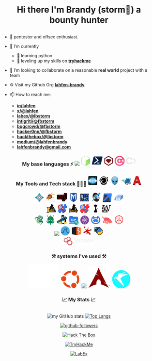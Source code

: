 <!--
get icon list here
https://github.com/tandpfun/skill-icons?tab=readme-ov-file#icons-lists
-->

<h1 align="center" style="display: inline-block; margin: 1rem auto">
 Hi there  I'm Brandy (storm🎃) a bounty hunter
</h1>

- 🔭 pentester and offsec enthusiast.

- 🧠 I’m currently
  - 🦀 learning python
  - 🚀 leveling up my skills on **[tryhackme](https://tryhackme.com/p/Lbstorm)**

- 👯 I’m looking to collaborate on a reasonable **real world** project with a team
- ⚙️ Visit my Github Org **[lahfen-brandy](https://github.com/lahfen-brandy)**

- 📫 How to reach me:
  - **[in/lahfen](https://www.linkedin.com/in/lahfen-brandy-82a296353/)**
  - **[x/@lahfen](https://x.com/LahfenB34295)**
  - **[labex/@lbstorm](https://labex.io/users/lb-storm-38355818)**
  - **[intigriti/@fbstorm](https://app.intigriti.com/researcher/profile/fbstorm)**
  - **[bugcrowd/@fbstorm](https://bugcrowd.com/h/fbstorm)**
  - **[hacker0ne/@fbstorm](https://hackerone.com/fbstorm)**
  - **[hackthebox/@lbstorm](https://app.hackthebox.com/users/2388971)**
  - **[medium/@lahfenbrandy](https://medium.com/@lahfenbrandy)**
  - **<lahfenbrandy@gmail.com>**

<div align="center">
  <h3 style="display: inline-block">
    My base languages ⚡
  </h3>

  <img src="https://skillicons.dev/icons?i=py" width="6.5%"/>
  <img src="./Languages/image-4.png" width="6.5%">
  <img src="./Languages/image-5.png" width="7%">
  <img src="./Languages/image-6.png" width="6.5%">
  <img src="./Languages/image-7.png" width="6.5%">
  <img src="./Languages/image-8.png" width="6.5%">
</div>

<div align="center">
  <h3 style="display: inline-block">
    My Tools and Tech stack 👨🏻‍💻
  </h3>

  <img src="./Tools/nmap-logo.svg" width="6.5%" />
  <img src="./Tools/subfinder-logo.svg" width="6.5%"/>
  <img src="./Tools/nikto-logo.svg" width="6.5%" />
  <img src="./Tools/gobuster-logo.svg" width="6.5%" />
  <img src="./Tools/amass-logo.svg" width="6.5%" />
  <br />

<img src="./Tools/dirsearch-logo.svg" width="6.5%"/>
<img src="./Tools/exploitdb-logo.svg" width="6.5%" />
<img src="./Tools/sqlmap-logo.svg" width="7%" />
<img src="./Tools/metasploit-logo.svg" width="6.5%" />
<img src="./Tools/webshells-logo.svg" width="6.5%" />
<img src="./Tools/aircrack-ng-logo.svg" width="6.9%" />
<img src="./Tools/responder-logo.svg" width="6.5%" />
<img src="./Tools/seclists-logo.svg" width="6.5%" />
  <br />

 <img src="./Tools/john-logo.svg" width="6.5%" />
 <img src="./Tools/hash-identifier-logo.svg" width="6.5%"/>
 <img src="./Tools/johnny-logo.svg" width="6.5%"/>
 <img src="./Tools/hashid-logo.svg" width="6.5%" />
 <img src="./Tools/hashcat-logo.svg" width="6.5%" />
 <img src="./Tools/wordlists-logo.svg" width="6.5%" />
  <br />

  <img src="./Tools/hydra-logo.svg" width="6.9%"/>
  <img src="./Tools/crackmapexec-logo.svg" width="6.9%"/>
  <img src="./Tools/enum4linux-logo.svg" width="6.9%"/>
  <img src="./Tools/smbmap-logo.svg" width="6.5%"/>
  <img src="./Tools/netexec-logo.svg" width="6.5%"/>
  <img src="./Tools/netcat-logo.svg" width="6.5%"/>
  <img src="./Tools/bloodhound-logo.svg" width="7%"/>
  <img src="./Tools/theharvester-logo.svg" width="6.9%"/>
  <br />

  <img src="https://skillicons.dev/icons?i=github" width="8%"/>
  <img src="./Tools/wireshark-logo.svg" width="6.5%" />
  <img src="./Tools/burpsuite-logo.svg" width="6.5%" />
  <img src="./Tools/ollydbg-logo.svg" width="6.5%" />
  <img src="./Tools/impacket-logo.svg" width="6.5%" />
  
  <br/>
  <img src="./Tools/shodan.webp" width="20%" />
</div>

<div align="center">
  <h3 style="display: inline-block">
    ⚒️ systems I've used ⚒️
  </h3>
  <div div align="center" width="8px">
 <img src="./OS'/image-1.png" width="103"/><span>&nbsp;</span>
 <img src="./OS'/image.png" width="60"/><span>&nbsp;</span>
 <img src="https://skillicons.dev/icons?i=windows" width="60"/><span>&nbsp;</span>
 <img src="./OS'/image-4.png" width="70"/><span>&nbsp;</span>
  <img src="./OS'/image-3.png" width="60"/>
 </div> 
</div>
<div align="center">
  <h3 style="display: inline-block"> 
    📈 My Stats 📈
  </h3>


  ![my GitHub stats](https://github-readme-stats.vercel.app/api?username=lahfen-brandy&show_icons=true&hide=&count_private=true&title_color=3382ed&text_color=ffffff&icon_color=22c55e&bg_color=000000&hide_border=true&show_icons=true) [![Top Langs](https://github-readme-stats.vercel.app/api/top-langs/?username=lahfen-brandy&layout=compact&title_color=3382ed&text_color=ffffff&icon_color=22c55e&bg_color=000000&hide_border=true&locale=en)](https://github.com/anuraghazra/github-readme-stats)


  [![github-followers](https://img.shields.io/github/followers/lahfen-brandy?logo=github&style=for-the-badge&color=22c55e&labelColor=000000)](https://github.com/lahfen-brandy)

  [![Hack The Box](https://img.shields.io/badge/Hack%20The%20Box-6CC644?style=flat-square&logo=hackthebox&logoColor=black)](https://app.hackthebox.com/users/2388971) 

[![TryHackMe](https://img.shields.io/badge/TryHackMe-FF4769?style=flat-square&logo=tryhackme&logoColor=black)](https://tryhackme.com/p/Lbstorm)  

[![LabEx](https://img.shields.io/badge/LabEx-008080?style=flat-square&logo=linux&logoColor=black)](https://labex.io/users/lb-storm-38355818)
</div>
